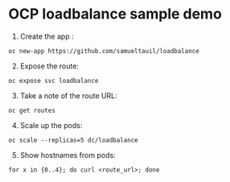 # OCP loadbalance sample demo 

1. Create the app :

  ```
  oc new-app https://github.com/samueltauil/loadbalance
  ```
  
2. Expose the route:

  ```
  oc expose svc loadbalance
  ```

3. Take a note of the route URL:

  ```
  oc get routes
  ```

4. Scale up the pods:

  ```
  oc scale --replicas=5 dc/loadbalance
  ```

5. Show hostnames from pods:

  ```shell
  for x in {0..4}; do curl <route_url>; done
  ```
